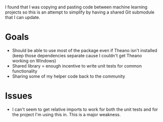 I found that I was copying and pasting code between machine learning projects so this is an attempt to
simplify by having a shared Git submodule that I can update.

Goals
=====

* Should be able to use most of the package even if Theano isn't installed (keep those dependencies separate cause I couldn't get Theano working on Windows)
* Shared library = enough incentive to write unit tests for common functionality
* Sharing some of my helper code back to the community

Issues
======

* I can't seem to get relative imports to work for both the unit tests and for the project I'm using this in.
This is a major weakness.
